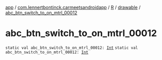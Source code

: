[app](../../../index.md) / [com.lennertbontinck.carmeetsandroidapp](../../index.md) / [R](../index.md) / [drawable](index.md) / [abc_btn_switch_to_on_mtrl_00012](./abc_btn_switch_to_on_mtrl_00012.md)

# abc_btn_switch_to_on_mtrl_00012

`static val abc_btn_switch_to_on_mtrl_00012: `[`Int`](https://kotlinlang.org/api/latest/jvm/stdlib/kotlin/-int/index.html)
`static val abc_btn_switch_to_on_mtrl_00012: `[`Int`](https://kotlinlang.org/api/latest/jvm/stdlib/kotlin/-int/index.html)